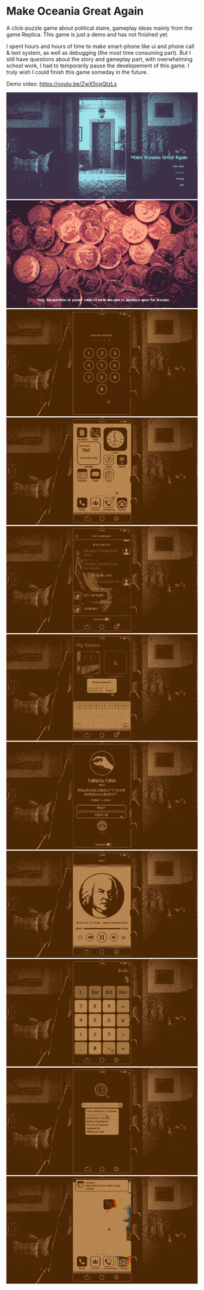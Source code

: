# Make Oceania Great Again
A click-puzzle game about political staire, gameplay ideas mainly from the game Replica. This game is just a demo and has not finished yet.

I spent hours and hours of time to make smart-phone like ui and phone call & text system, as well as debugging (the most time consuming part). But I still have questions about the story and gameplay part, with overwhelming school work, I had to temporarily pause the developement of this game. I truly wish I could finish this game someday in the future.

Demo video: https://youtu.be/ZwX5cpQtzLs

![image](images/image1.png)
![image](images/image2.png)
![image](images/image3.png)
![image](images/image4.png)
![image](images/image5.png)
![image](images/image6.png)
![image](images/image7.png)
![image](images/image8.png)
![image](images/image9.png)
![image](images/image10.png)
![image](images/image11.png)
